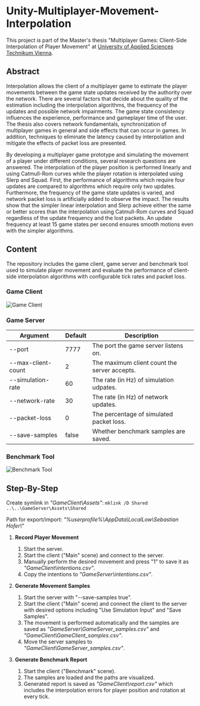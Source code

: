 # Unity-Multiplayer-Movement-Interpolation

This project is part of the Master's thesis "Multiplayer Games: Client-Side Interpolation of Player Movement" at [University of Applied Sciences Technikum Vienna](https://www.technikum-wien.at/en/).

## Abstract
Interpolation allows the client of a multiplayer game to estimate the player movements between the game state updates received by the authority over the network. There are several factors that decide about the quality of the estimation including the interpolation algorithms, the frequency of the updates and possible network impairments. The game state consistency influences the experience, performance and gameplayer time of the user. The thesis also covers network fundamentals, synchronization of multiplayer games in general and side effects that can occur in games. In addition, techniques to eliminate the latency caused by interpolation and mitigate the effects of packet loss are presented.

By developing a multiplayer game prototype and simulating the movement of a player under different conditions, several research questions are answered. The interpolation of the player position is performed linearly and using Catmull-Rom curves while the player rotation is interpolated using Slerp and Squad. First, the performance of algorithms which require four updates are compared to algorithms which require only two updates. Furthermore, the frequency of the game state updates is varied, and network packet loss is artificially added to observe the impact. The results show that the simpler linear interpolation and Slerp achieve either the same or better scores than the interpolation using Catmull-Rom curves and Squad regardless of the update frequency and the lost packets. An update frequency at least 15 game states per second ensures smooth motions even with the simpler algorithms.

## Content

The repository includes the game client, game server and benchmark tool used to simulate player movement and evaluate the performance of client-side interpolation algorithms with configurable tick rates and packet loss.

### Game Client
![Game Client](https://user-images.githubusercontent.com/1010651/160008741-7cb2f28b-f9a9-42bc-a8b2-a85c7b21ecdd.png)

### Game Server
| Argument           | Default | Description                                   |
| ------------------ | ------- | --------------------------------------------- |
| --port             | 7777    | The port the game server listens on.          |
| --max-client-count | 2       | The maximum client count the server accepts.  |
| --simulation-rate  | 60      | The rate (in Hz) of simulation udpates.       |
| --network-rate     | 30      | The rate (in Hz) of network updates.          |
| --packet-loss      | 0       | The percentage of simulated packet loss.      |
| --save-samples     | false   | Whether benchmark samples are saved.          |

### Benchmark Tool
![Benchmark Tool](https://user-images.githubusercontent.com/1010651/161638515-585b28fb-2510-41eb-9fba-740cb931795d.png)

## Step-By-Step
Create symlink in *"GameClient\Assets"*: `mklink /D Shared ..\..\GameServer\Assets\Shared`

Path for export/import: *"%userprofile%\AppData\LocalLow\Sebastian Hofer\\"*

1. __Record Player Movement__
    1. Start the server.
    2. Start the client ("Main" scene) and connect to the server.
    3. Manually perform the desired movement and press "1" to save it as *"GameClient\intentions.csv"*.
    4. Copy the intentions to *"GameServer\intentions.csv"*.

2. __Generate Movement Samples__
    1. Start the server with "--save-samples true".
    2. Start the client ("Main" scene) and connect the client to the server with desired options including "Use Simulation Input" and "Save Samples".
    3. The movement is performed automatically and the samples are saved as *"GameServer\GameServer_samples.csv"* and *"GameClient\GameClient_samples.csv"*.
    4. Move the server samples to *"GameClient\GameServer_samples.csv"*.

3. __Generate Benchmark Report__
    1. Start the client ("Benchmark" scene).
    2. The samples are loaded and the paths are visualized.
    3. Generated report is saved as *"GameClient\report.csv"* which includes the interpolation errors for player position and rotation at every tick.